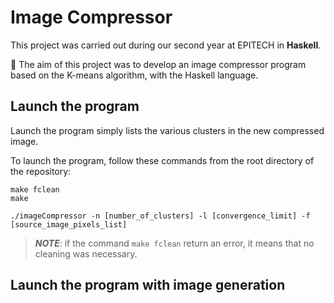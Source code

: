 # Image Compressor

This project was carried out during our second year at EPITECH in **Haskell**.

🚀 The aim of this project was to develop an image compressor program based on the K-means algorithm, with the Haskell language.

## Launch the program
Launch the program simply lists the various clusters in the new compressed image.

To launch the program, follow these commands from the root directory of the repository:
```
make fclean
make
```
```
./imageCompressor -n [number_of_clusters] -l [convergence_limit] -f [source_image_pixels_list]
```
> **_NOTE_**: if the command `make fclean` return an error, it means that no cleaning was necessary.

## Launch the program with image generation
